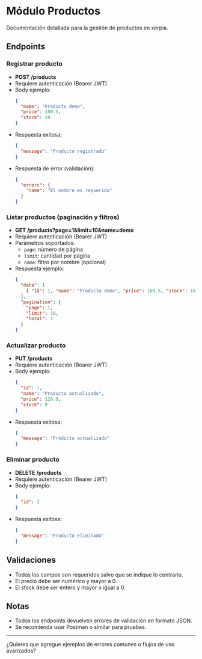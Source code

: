 # Módulo Productos

Documentación detallada para la gestión de productos en xerpia.

## Endpoints

### Registrar producto
- **POST /products**
- Requiere autenticación (Bearer JWT)
- Body ejemplo:
  ```json
  {
    "name": "Producto demo",
    "price": 100.5,
    "stock": 10
  }
  ```
- Respuesta exitosa:
  ```json
  {
    "message": "Producto registrado"
  }
  ```
- Respuesta de error (validación):
  ```json
  {
    "errors": {
      "name": "El nombre es requerido"
    }
  }
  ```

### Listar productos (paginación y filtros)
- **GET /products?page=1&limit=10&name=demo**
- Requiere autenticación (Bearer JWT)
- Parámetros soportados:
  - `page`: número de página
  - `limit`: cantidad por página
  - `name`: filtro por nombre (opcional)
- Respuesta ejemplo:
  ```json
  {
    "data": [
      { "id": 1, "name": "Producto demo", "price": 100.5, "stock": 10 }
    ],
    "pagination": {
      "page": 1,
      "limit": 10,
      "total": 1
    }
  }
  ```

### Actualizar producto
- **PUT /products**
- Requiere autenticación (Bearer JWT)
- Body ejemplo:
  ```json
  {
    "id": 1,
    "name": "Producto actualizado",
    "price": 120.0,
    "stock": 8
  }
  ```
- Respuesta exitosa:
  ```json
  {
    "message": "Producto actualizado"
  }
  ```

### Eliminar producto
- **DELETE /products**
- Requiere autenticación (Bearer JWT)
- Body ejemplo:
  ```json
  {
    "id": 1
  }
  ```
- Respuesta exitosa:
  ```json
  {
    "message": "Producto eliminado"
  }
  ```

## Validaciones
- Todos los campos son requeridos salvo que se indique lo contrario.
- El precio debe ser numérico y mayor a 0.
- El stock debe ser entero y mayor o igual a 0.

## Notas
- Todos los endpoints devuelven errores de validación en formato JSON.
- Se recomienda usar Postman o similar para pruebas.

---

¿Quieres que agregue ejemplos de errores comunes o flujos de uso avanzados?
